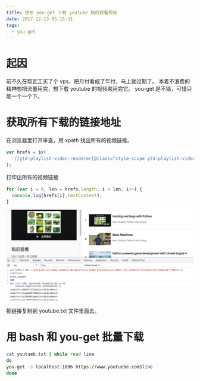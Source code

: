 ```yaml
---
title: 使用 you-get 下载 youtube 稍后观看视频
date: 2017-12-13 05:15:31
tags:
  - you-get
---
```


# 起因

前不久在帮瓦工买了个 vps，把月付看成了年付，马上就过期了。
本着不浪费的精神想把流量用完，想下载 youtube 的视频来用完它。
you-get 是不错，可惜只能一个一个下。

# 获取所有下载的链接地址

在浏览器里打开审查，用 xpath 找出所有的视频链接。

```js
var hrefs = $x(
  '//ytd-playlist-video-renderer[@class="style-scope ytd-playlist-video-list-renderer"]//a[@is="yt-endpoint"]/@href'
);
```

打印出所有的视频链接

```js
for (var i = 0, len = hrefs.length; i < len; i++) {
  console.log(hrefs[i].textContent);
}
```

![](./assert/2017-12-13.png)

把链接复制到 youtube.txt 文件里面去。

# 用 bash 和 you-get 批量下载

```bash
cat youtueb.txt | while read line
do
you-get -s localhost:1086 https://www.youtuebe.com$line
done
```
